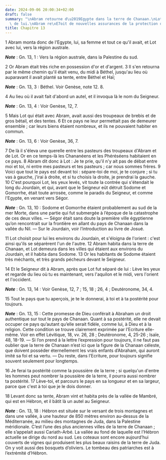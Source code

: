 ```yaml
---
date: 2024-09-06 20:00:34+02:00
draft: false
summary: "\nAbram retourne d\u2019Egypte dans la terre de Chanaan.\nLot se s\xE9pare\
  \ de lui.\nAbram re\xE7oit de nouvelles assurances de la protection de Dieu.\n"
title: Chapitre 13
---
```





1 Abram monta donc de l'Egypte, lui, sa femme et tout ce qu'il avait, et Lot avec lui, vers la région australe.

***Note*** :  Gn. 13, 1 : Vers la région australe, dans la Palestine du sud.

2 Or Abram était très riche en possession d'or et d'argent. 3 Il s'en retourna par le même chemin qu'il était venu, du midi à Béthel, jusqu'au lieu où auparavant il avait planté sa tente, entre Béthel et Haï;

***Note*** :  Gn. 13, 3 : Béthel. Voir Genèse, note 12. 8.

4 Au lieu où il avait fait d'abord un autel, et il invoqua là le nom du Seigneur.

***Note*** :  Gn. 13, 4 : Voir Genèse, 12, 7.


5 Mais Lot qui était avec Abram, avait aussi des troupeaux de brebis et de gros bétail, et des tentes. 6 Et ce pays ne leur permettait pas de demeurer ensemble ; car leurs biens étaient nombreux, et ils ne pouvaient habiter en commun.

***Note*** :  Gn. 13, 6 : Voir Genèse, 36, 7.

7 De là il s'éleva une querelle entre les pasteurs des troupeaux d'Abram et de Lot. Or en ce temps-là les Chananéens et les Phéréséens habitaient en ce pays. 8 Abram dit donc à Lot : Je te prie, qu'il n'y ait pas de débat entre moi et toi, ni entre mes pasteurs et tes pasteurs ; car nous sommes frères. 9 Voici que tout le pays est devant toi : sépare-toi de moi, je te conjure ; si tu vas à gauche, j'irai à droite, et si tu choisis la droite, je prendrai la gauche. 10 C'est pourquoi Lot, les yeux levés, vit toute la contrée qui s'étendait le long du Jourdain, et qui, avant que le Seigneur eût détruit Sodome et Gomorrhe, était toute arrosée, comme le paradis du Seigneur, et comme l'Egypte, en venant vers Ségor.

***Note*** :  Gn. 13, 10 : Sodome et Gomorrhe étaient probablement au sud de la mer Morte, dans une partie qui fut submergée à l’époque de la catastrophe de ces deux villes. ― Ségor était sans doute la première ville égyptienne qu’on rencontrait sur la frontière en allant du pays de Chanaan dans la vallée du Nil. ― Sur le Jourdain, voir l’introduction au livre de Josué.

11 Lot choisit pour lui les environs du Jourdain, et s'éloigna de l'orient : c'est ainsi qu'ils se séparèrent l'un de l'autre. 12 Abram habita dans la terre de Chanaan, et Lot demeura dans les villes qui étaient aux environs du Jourdain, et il habita dans Sodome. 13 Or les habitants de Sodome étaient très méchants, et très grands pécheurs devant le Seigneur.


14 Et le Seigneur dit à Abram, après que Lot fut séparé de lui : Lève les yeux et regarde du lieu où tu es maintenant, vers l'aquilon et le midi, vers l'orient et l'occident.

***Note*** :  Gn. 13, 14 : Voir Genèse, 12, 7 ; 15, 18 ; 26, 4 ; Deutéronome, 34, 4.

15 Tout le pays que tu aperçois, je te le donnerai, à toi et à ta postérité pour toujours.

***Note*** :  Gn. 13, 15 : Cette promesse de Dieu conférait à Abraham un droit authentique sur tout le pays de Chanaan. Quant à sa postérité, elle ne devait occuper ce pays qu’autant qu’elle serait fidèle, comme lui, à Dieu et à la religion. Cette condition se trouve clairement exprimée par l’Ecriture elle-même. Voir en effet Lévitique, 18, vv. 26, 28 ; Deutéronome, 4, 25-26 ; Isaïe, 48, 18-19. ― Si l’on prend à la lettre l’expression pour toujours, il ne faut pas oublier que la terre de Chanaan n’est ici que la figure de la Chanaan céleste, que doivent posséder éternellement les vrais enfants d’Abraham, qui auront imité sa foi et sa vertu. ― Du reste, dans l’Ecriture, pour toujours signifie souvent seulement pour longtemps.

16 Je ferai ta postérité comme la poussière de la terre ; si quelqu'un d'entre les hommes peut nombrer la poussière de la terre, il pourra aussi nombrer ta postérité. 17 Lève-toi, et parcours le pays en sa longueur et en sa largeur, parce que c'est à toi que je le dois donner.


18 Levant donc sa tente, Abram vint et habita près de la vallée de Mambré, qui est en Hébron, et il bâtit là un autel au Seigneur.

***Note*** :  Gn. 13, 18 : Hébron est située sur le versant de trois montagnes et dans une vallée, à une hauteur de 850 mètres environ au-dessus de la Méditerranée, au milieu des montagnes de Juda, dans la Palestine méridionale. C’est l’une des plus anciennes villes de la terre de Chanaan ; elle s’appelait aussi Cariath-Arbé. La vallée au fond de laquelle est l’Hébron actuelle se dirige du nord au sud. Les coteaux sont encore aujourd’hui couverts de vignes qui produisent les plus beaux raisins de la terre de Juda. On y voit aussi des bosquets d’oliviers. Le tombeau des patriarches est à l’extrémité d’Hébron.

